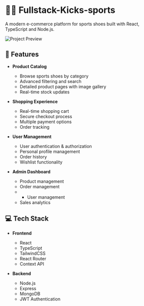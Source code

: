 # 🏃‍♂️ Fullstack-Kicks-sports

A modern e-commerce platform for sports shoes built with React, TypeScript and Node.js.

![Project Preview](preview.png)

## 🚀 Features

- **Product Catalog**
  - Browse sports shoes by category
  - Advanced filtering and search
  - Detailed product pages with image gallery
  - Real-time stock updates

- **Shopping Experience**
  - Real-time shopping cart
  - Secure checkout process
  - Multiple payment options
  - Order tracking

- **User Management**
  - User authentication & authorization
  - Personal profile management
  - Order history
  - Wishlist functionality

- **Admin Dashboard**
  - Product management
  - Order management
  - - User management
  - Sales analytics

## 💻 Tech Stack

- **Frontend**
  - React
  - TypeScript
  - TailwindCSS
  - React Router
  - Context API

- **Backend**
  - Node.js
  - Express
  - MongoDB
  - JWT Authentication
